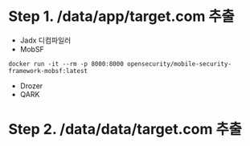 # Step 1. /data/app/target.com 추출
+ Jadx 디컴파일러
+ MobSF
```
docker run -it --rm -p 8000:8000 opensecurity/mobile-security-framework-mobsf:latest
```
+ Drozer
+ QARK

# Step 2. /data/data/target.com 추출
